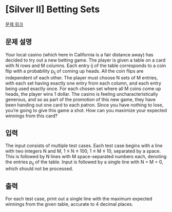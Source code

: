# [Silver II] Betting Sets

[문제 링크](https://www.acmicpc.net/problem/7638) 

## 문제 설명

<p>Your local casino (which here in California is a fair distance away) has decided to try out a new betting game. The player is given a table on a card with N rows and M columns. Each entry ij of the table corresponds to a coin flip with a probability p<sub>ij</sub> of coming up heads. All the coin flips are independent of each other. The player must choose N sets of M entries, with each set having exactly one entry from each column, and each entry being used exactly once. For each chosen set where all M coins come up heads, the player wins 1 dollar. The casino is feeling uncharacteristically generous, and so as part of the promotion of this new game, they have been handing out one card to each patron. Since you have nothing to lose, you’re going to give this game a shot. How can you maximize your expected winnings from this card?</p>

## 입력 

 <p>The input consists of multiple test cases. Each test case begins with a line with two integers N and M, 1 ≤ N ≤ 100, 1 ≤ M ≤ 10, separated by a space. This is followed by N lines with M space-separated numbers each, denoting the entries p<sub>ij</sub> of the table. Input is followed by a single line with N = M = 0, which should not be processed.</p>

## 출력 

 <p>For each test case, print out a single line with the maximum expected winnings from the given table, accurate to 4 decimal places.</p>

